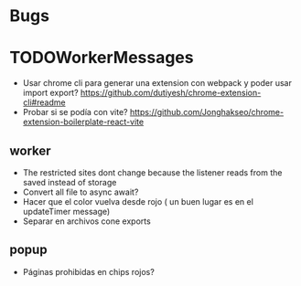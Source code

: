 # Bugs
# TODOWorkerMessages
- Usar chrome cli para generar una extension con webpack y poder usar import export? https://github.com/dutiyesh/chrome-extension-cli#readme
- Probar si se podía con vite? https://github.com/Jonghakseo/chrome-extension-boilerplate-react-vite

## worker
- The restricted sites dont change because the listener reads from the saved instead of storage
- Convert all file to async await?
- Hacer que el color vuelva desde rojo ( un buen lugar es en el updateTimer message)
- Separar en archivos cone exports

## popup
- Páginas prohibidas en chips rojos?
